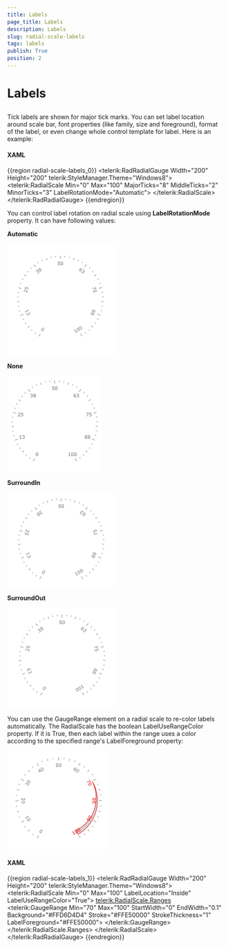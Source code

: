```yaml
---
title: Labels
page_title: Labels
description: Labels
slug: radial-scale-labels
tags: labels
publish: True
position: 2
---
```


# Labels



## 

Tick labels are shown for major tick marks. You can set label location around scale bar, font properties (like family, size and foreground), format of the label, or even change whole control template for label. 
        Here is an example:

#### __XAML__

{{region radial-scale-labels_0}}
	<telerik:RadRadialGauge Width="200" Height="200" telerik:StyleManager.Theme="Windows8">
	    <telerik:RadialScale Min="0" Max="100"
	            MajorTicks="8"
	            MiddleTicks="2"
	            MinorTicks="3"
	            LabelRotationMode="Automatic">
	    </telerik:RadialScale>
	</telerik:RadRadialGauge>
	{{endregion}}



You can control label rotation on radial scale using __LabelRotationMode__ property. It can have following values:

__Automatic__

![](images/RadialScaleLabelRotationAutomatic.png)

__None__

![](images/RadialScaleLabelRotationNone.png)

__SurroundIn__

![](images/RadialScaleLabelRotationSurroundIn.png)

__SurroundOut__

![](images/RadialScaleLabelRotationSurroundOut.png)





You can use the GaugeRange element on a radial scale to re-color labels automatically.
        The RadialScale has the boolean LabelUseRangeColor property. 
        If it is True, then each label within the range uses a color according to the specified range's LabelForeground property:

![](images/RadialScaleLabelRangeColor.png)

#### __XAML__

{{region radial-scale-labels_1}}
	<telerik:RadRadialGauge Width="200" Height="200" telerik:StyleManager.Theme="Windows8">
	    <telerik:RadialScale Min="0" Max="100"
	                            LabelLocation="Inside"
	                            LabelUseRangeColor="True">
	        <telerik:RadialScale.Ranges>
	            <telerik:GaugeRange Min="70"
	                                Max="100"
	                                StartWidth="0"
	                                EndWidth="0.1"
	                                Background="#FFD6D4D4"
	                                Stroke="#FFE50000"
	                                StrokeThickness="1"
	                                LabelForeground="#FFE50000">
	            </telerik:GaugeRange>
	        </telerik:RadialScale.Ranges>
	    </telerik:RadialScale>
	</telerik:RadRadialGauge>
	{{endregion}}




